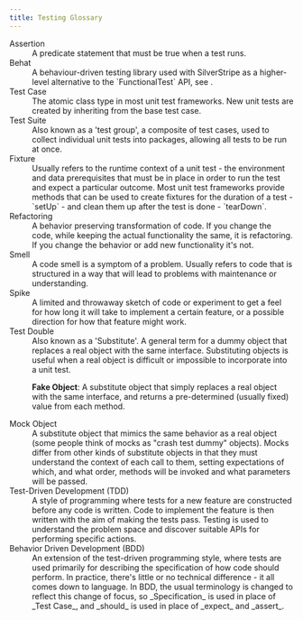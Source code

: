 ```yaml
---
title: Testing Glossary
---
```

<dl>
<dt>Assertion<dd>A predicate statement that must be true when a test runs.

<dt>Behat<dd>A behaviour-driven testing library used with SilverStripe as a higher-level alternative to the `FunctionalTest` API, see <http://behat.org>.

<dt>Test Case<dd>The atomic class type in most unit test frameworks. New unit tests are created by inheriting from the base test case.

<dt>Test Suite<dd>Also known as a 'test group', a composite of test cases, used to collect individual unit tests into packages, allowing all tests to be run at once.

<dt>Fixture<dd>Usually refers to the runtime context of a unit test - the environment and data prerequisites that must be in place in order to run the test and expect a particular outcome. Most unit test frameworks provide methods that can be used to create fixtures for the duration of a test - `setUp` - and clean them up after the test is done - `tearDown`.

<dt>Refactoring<dd>A behavior preserving transformation of code. If you change the code, while keeping the actual functionality the same, it is refactoring. If you change the behavior or add new functionality it's not.

<dt>Smell<dd>A code smell is a symptom of a problem. Usually refers to code that is structured in a way that will lead to problems with maintenance or understanding.

<dt>Spike<dd>A limited and throwaway sketch of code or experiment to get a feel for how long it will take to implement a certain feature, or a possible direction for how that feature might work.

<dt>Test Double<dd>Also known as a 'Substitute'. A general term for a dummy object that replaces a real object with the same interface. Substituting objects is useful when a real object is difficult or impossible to incorporate into a unit test.

**Fake Object**: A substitute object that simply replaces a real object with the same interface, and returns a pre-determined (usually fixed) value from each method.

<dt>Mock Object<dd>A substitute object that mimics the same behavior as a real object (some people think of mocks as "crash test dummy" objects). Mocks differ from other kinds of substitute objects in that they must understand the context of each call to them, setting expectations of which, and what order, methods will be invoked and what parameters will be passed.

<dt>Test-Driven Development (TDD)<dd>A style of programming where tests for a new feature are constructed before any code is written. Code to implement the feature is then written with the aim of making the tests pass. Testing is used to understand the problem space and discover suitable APIs for performing specific actions.

<dt>Behavior Driven Development (BDD)<dd>An extension of the test-driven programming style, where tests are used primarily for describing the specification of how code should perform. In practice, there's little or no technical difference - it all comes down to language. In BDD, the usual terminology is changed to reflect this change of focus, so _Specification_ is used in place of _Test Case_, and _should_ is used in place of _expect_ and _assert_.
</dl>
